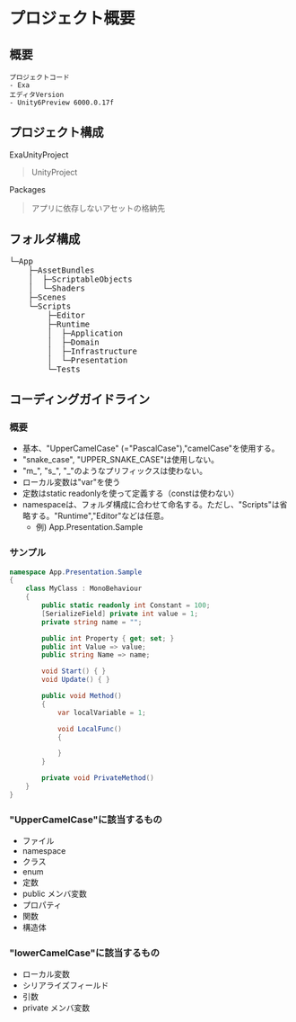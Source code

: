 # プロジェクト概要
## 概要
    プロジェクトコード
    - Exa
    エディタVersion
    - Unity6Preview 6000.0.17f

## プロジェクト構成
ExaUnityProject
> UnityProject

Packages
> アプリに依存しないアセットの格納先

## フォルダ構成
<pre>
└─App
    ├─AssetBundles
    │  ├─ScriptableObjects
    │  └─Shaders
    ├─Scenes
    └─Scripts
        ├─Editor
        ├─Runtime
        │  ├─Application
        │  ├─Domain
        │  ├─Infrastructure
        │  └─Presentation
        └─Tests
</pre>

## コーディングガイドライン
### 概要
- 基本、"UpperCamelCase" (="PascalCase"),"camelCase"を使用する。
- "snake_case", "UPPER_SNAKE_CASE"は使用しない。
- "m_", "s_", "_"のようなプリフィックスは使わない。
- ローカル変数は"var"を使う
- 定数はstatic readonlyを使って定義する（constは使わない）
- namespaceは、フォルダ構成に合わせて命名する。ただし、"Scripts"は省略する。"Runtime","Editor"などは任意。
  - 例) App.Presentation.Sample

### サンプル
```C#
namespace App.Presentation.Sample
{
    class MyClass : MonoBehaviour
    {
        public static readonly int Constant = 100;
        [SerializeField] private int value = 1;
        private string name = "";

        public int Property { get; set; }
        public int Value => value;
        public string Name => name;

        void Start() { }
        void Update() { }

        public void Method()
        {
            var localVariable = 1;

            void LocalFunc()
            {

            }
        }

        private void PrivateMethod()
    }
}
```

### "UpperCamelCase"に該当するもの
- ファイル
- namespace
- クラス
- enum
- 定数
- public メンバ変数
- プロパティ
- 関数
- 構造体

### "lowerCamelCase"に該当するもの
- ローカル変数
- シリアライズフィールド
- 引数
- private メンバ変数